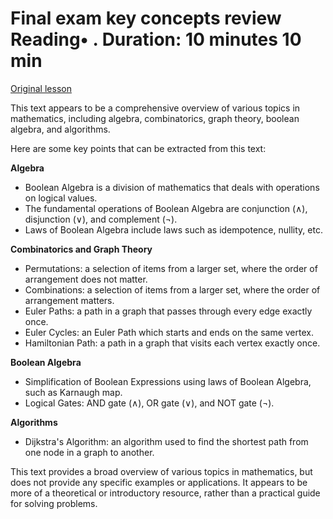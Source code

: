 # Final exam key concepts review Reading• . Duration: 10 minutes 10 min

[Original lesson](https://www.coursera.org/learn/uol-discrete-mathematics/supplement/2isrl/final-exam-key-concepts-review)

This text appears to be a comprehensive overview of various topics in mathematics, including algebra, combinatorics, graph theory, boolean algebra, and algorithms.

Here are some key points that can be extracted from this text:

**Algebra**

* Boolean Algebra is a division of mathematics that deals with operations on logical values.
* The fundamental operations of Boolean Algebra are conjunction (∧), disjunction (∨), and complement (¬).
* Laws of Boolean Algebra include laws such as idempotence, nullity, etc.

**Combinatorics and Graph Theory**

* Permutations: a selection of items from a larger set, where the order of arrangement does not matter.
* Combinations: a selection of items from a larger set, where the order of arrangement matters.
* Euler Paths: a path in a graph that passes through every edge exactly once.
* Euler Cycles: an Euler Path which starts and ends on the same vertex.
* Hamiltonian Path: a path in a graph that visits each vertex exactly once.

**Boolean Algebra**

* Simplification of Boolean Expressions using laws of Boolean Algebra, such as Karnaugh map.
* Logical Gates: AND gate (∧), OR gate (∨), and NOT gate (¬).

**Algorithms**

* Dijkstra's Algorithm: an algorithm used to find the shortest path from one node in a graph to another.

This text provides a broad overview of various topics in mathematics, but does not provide any specific examples or applications. It appears to be more of a theoretical or introductory resource, rather than a practical guide for solving problems.

